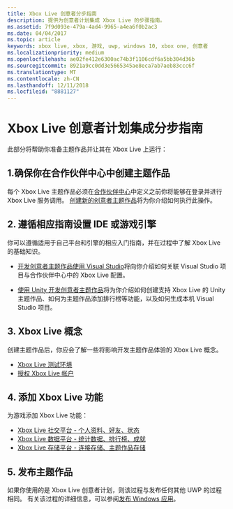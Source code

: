 ```yaml
---
title: Xbox Live 创意者分步指南
description: 提供为创意者计划集成 Xbox Live 的步骤指南。
ms.assetid: 7f9d093e-479a-4ad4-9965-a4ea6f0b2ac3
ms.date: 04/04/2017
ms.topic: article
keywords: xbox live, xbox, 游戏, uwp, windows 10, xbox one, 创意者
ms.localizationpriority: medium
ms.openlocfilehash: ae02fe412e6300ac74b3f1106cdf6a5bb304d36b
ms.sourcegitcommit: 8921a9cc0dd3e5665345ae8eca7ab7aeb83ccc6f
ms.translationtype: MT
ms.contentlocale: zh-CN
ms.lasthandoff: 12/11/2018
ms.locfileid: "8881127"
---
```

# <a name="step-by-step-guide-to-integrate-xbox-live-creators-program"></a>Xbox Live 创意者计划集成分步指南

此部分将帮助你准备主题作品并让其在 Xbox Live 上运行：

## <a name="1-ensure-you-have-a-title-created-in-partner-center"></a>1.确保你在合作伙伴中心中创建主题作品
每个 Xbox Live 主题作品必须在[合作伙伴中心](https://partner.microsoft.com/dashboard)中定义之前你将能够在登录并进行 Xbox Live 服务调用。  [创建新的创意者主题作品](create-and-test-a-new-creators-title.md)将为你介绍如何执行此操作。

## <a name="2-follow-the-appropriate-guide-to-setup-your-ide-or-game-engine"></a>2. 遵循相应指南设置 IDE 或游戏引擎
你可以遵循适用于自己平台和引擎的相应入门指南，并在过程中了解 Xbox Live 的基础知识。

* [开发创意者主题作品使用 Visual Studio](develop-creators-title-with-visual-studio.md)将向你介绍如何关联 Visual Studio 项目与合作伙伴中心中的 Xbox Live 配置。

* [使用 Unity 开发创意者主题作品](develop-creators-title-with-unity.md)将为你介绍如何创建支持 Xbox Live 的 Unity 主题作品、如何为主题作品添加排行榜等功能，以及如何生成本机 Visual Studio 项目。

## <a name="3-xbox-live-concepts"></a>3. Xbox Live 概念
创建主题作品后，你应会了解一些将影响开发主题作品体验的 Xbox Live 概念。

- [Xbox Live 测试环境](../xbox-live-sandboxes.md)
- [授权 Xbox Live 帐户](authorize-xbox-live-accounts.md)

## <a name="4-add-xbox-live-features"></a>4. 添加 Xbox Live 功能

为游戏添加 Xbox Live 功能：

- [Xbox Live 社交平台 - 个人资料、好友、状态](../social-platform/social-platform.md)
- [Xbox Live 数据平台 - 统计数据、排行榜、成就](../data-platform/data-platform.md)
- [Xbox Live 存储平台 - 连接存储、主题作品存储](../storage-platform/storage-platform.md)

## <a name="5-release-your-title"></a>5. 发布主题作品

如果你使用的是 Xbox Live 创意者计划，则该过程与发布任何其他 UWP 的过程相同。  有关该过程的详细信息，可以参阅[发布 Windows 应用](https://developer.microsoft.com/en-us/store/publish-apps)。
